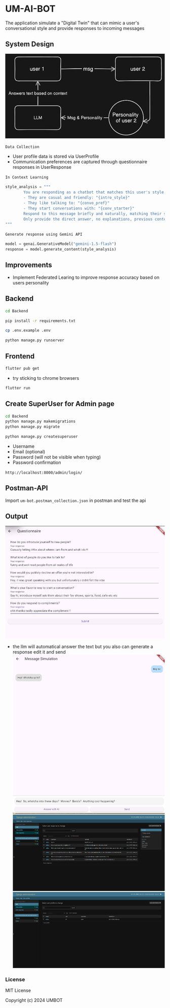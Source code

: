 # UM-AI-BOT

The application simulate a "Digital Twin" that can
mimic a user's conversational style and provide responses to incoming messages

## System Design

![system design](/umbot/sys.png)

``Data Collection``

- User profile data is stored via UserProfile
- Communication preferences are captured through questionnaire responses in UserResponse

``In Context Learning``

```python
style_analysis = """
        You are responding as a chatbot that matches this user's style. Their questionnaire showed:
        - They are casual and friendly: "{intro_style}"
        - They like talking to: "{convo_pref}"
        - They start conversations with: "{conv_starter}"
        Respond to this message briefly and naturally, matching their style: {message}
        Only provide the direct answer, no explanations, previous context needed.
"""
```

``Generate response using Gemini API``

```python
model = genai.GenerativeModel("gemini-1.5-flash")
response = model.generate_content(style_analysis)
```

## Improvements

- Implement Federated Learing to improve response accuracy based on users personality

## Backend

```sh
cd Backend
```

```sh
pip install -r requirements.txt
```

```sh
cp .env.example .env
```

```sh
python manage.py runserver
```

## Frontend

```sh
flutter pub get
```

- try sticking to chrome browsers

```sh
flutter run 
```

## Create SuperUser for Admin page

```sh
cd Backend
python manage.py makemigrations
python manage.py migrate
```

```sh
python manage.py createsuperuser
```

- Username
- Email (optional)
- Password (will not be visible when typing)
- Password confirmation

``http://localhost:8000/admin/login/``

## Postman-API

Import ``um-bot.postman_collection.json`` in postman and test the api

## Output

![Questionnaire](/umbot/Questionnaire.png)

- the llm will automatical answer the text but you also can generate a response edit it and send
![Simulation](/umbot/Simulation.png)
![response](/umbot/response.png)
![admin](/umbot/admin.png)

### License

MIT License

Copyright (c) 2024 UMBOT

